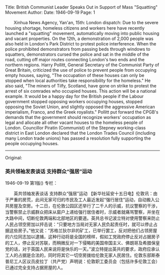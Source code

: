 Title: British Communist Leader Speaks Out in Support of Mass "Squatting" Movement
Author:
Date: 1946-09-19
Page: 1

　　Xinhua News Agency, Yan'an, 15th: London dispatch: Due to the severe housing shortage, homeless citizens and workers here have recently launched a "squatting" movement, automatically moving into public housing and vacant properties. On the 12th, a demonstration of 2,000 people was also held in London's Park District to protest police interference. When the police prohibited demonstrators from passing beds through windows to squatters, demonstrators cursed the police and sat in the middle of the road, cutting off major routes connecting London's two ends and the northern regions. Harry Pollitt, General Secretary of the Communist Party of Great Britain, criticized the use of police to prevent people from occupying empty houses, saying, "The occupation of these houses can only be stopped when local authorities take responsibility for the homeless." He also said, "The miners of Tilfy, Scotland, have gone on strike to protest the arrest of six comrades who occupied houses. This action will be a national example. It would be a happy day for the British people if the Labour government stopped opposing workers occupying houses, stopped opposing the Soviet Union, and slightly opposed the aggressive American imperialism, Franco, and the Greek royalists." Pollitt put forward the CPGB's demands that the government should recognize workers' occupation as legal and allocate all other vacant houses to the homeless people of London. Councillor Piratin (Communist) of the Stepney working-class district in East London declared that the London Trades Council (including many London trade unions) has passed a resolution fully supporting the people occupying houses.



<hr /> 

Original: 


### 英共领袖发表谈话  支持群众“强居”运动

1946-09-19
第1版()
专栏：

　　英共领袖发表谈话
    支持群众“强居”运动
    【新华社延安十五日电】伦敦讯：由于严重的房荒，此间无家可归的市民及工人最近发起“强行居住”运动，自动搬入公共房屋及空房。十二日，在伦敦公园区还举行了二千人的示威，抗议警察的干涉，当警察禁止示威群众把床从窗户上递给强行居住者时，示威者就痛骂警察，并坐在大路中间，切断伦敦两端和北部地区的要道。英共总书记波立特对使用警察来防止人民占领空房加以抨击说：“只要地方当局对无家人民负起责任时，就可以停止占据这些房子。”他又说：“苏格兰狄尔非的矿工，已举行罢工，反对把他们占领房屋的六位同志加以逮捕，这种行动将是全国的榜样，假如工党政府停止反对占据房子的工人，停止反对苏联，而稍微反对一下侵略的美国帝国主义、佛朗哥及希腊保皇党的话，对于英国人民来说将是快乐的一天。”波立特提出英共的要求，政府应承认工人的占据是合法的，同时将其它一切空房拨给伦敦无家人民居住。伦敦东部斯泰普尼工人区议员皮拉丁（共产党）声明说：伦敦职工委员会（包括许多伦敦工会）已通过完全支持占据房屋的人。
